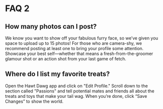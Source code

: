 # FAQ 2

## How many photos can I post?
 
We know you want to show off your fabulous furry face, so we’ve given you space to upload up to 15 photos! 
For those who are camera-shy, we recommend posting at least one to bring your profile some attention. 
Showcase your best self—whether that means a fresh-from-the-groomer glamour shot or an action shot from your last game of fetch.

## Where do I list my favorite treats?
 
Open the Hawt Dawg app and click on "Edit Profile." 
Scroll down to the section called "Passions" and tell potential mates and friends all about the treats and toys that make your tail wag. 
When you’re done, click “Save Changes” to show the world.
